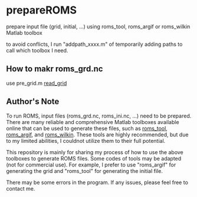 # prepareROMS
prepare input file (grid, initial, ...) using roms_tool, roms_argif or roms_wilkin Matlab toolbox

to avoid conflicts, I run "addpath_xxxx.m" of temporarily adding paths to call which toolbox I need.

## How to makr roms_grd.nc
use pre_grid.m [read_grid](docs/read_grid.md)

## Author's Note
To run ROMS, input files (roms_grd.nc, roms_ini.nc, ...) need to be prepared. There are many reliable and comprehensive Matlab toolboxes available online that can be used to generate these files, such as [roms_tool](https://www.myroms.org/wiki/Matlab_Scripts), [roms_argif](https://www.croco-ocean.org/download-2/), and [roms_wilkin](https://github.com/johnwilkin/roms_wilkin). These tools are highly recommended, but due to my limited abilities, I couldnot utilize them to their full potential.

This repository is mainly for sharing my process of how to use the above toolboxes to generate ROMS files. Some codes of tools may be adapted (not for commercial use). For example, I prefer to use "roms_argif" for generating the grid and "roms_tool" for generating the initial file.

There may be some errors in the program. If any issues, please feel free to contact me.
